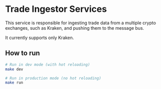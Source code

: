 # Trade Ingestor Services

This service is responsible for ingesting trade data from a multiple crypto exchanges, such as Kraken, and pushing them to the message bus.

It currently supports only Kraken.

## How to run

```bash
# Run in dev mode (with hot reloading)
make dev

# Run in production mode (no hot reloading)
make run
```
